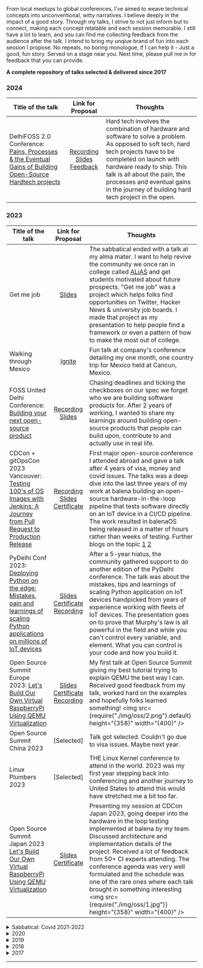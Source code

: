 
From local meetups to global conferences, I've aimed to weave technical concepts into unconventional, witty narratives. I believe deeply in the impact of a good story. Through my talks, I strive to not just inform but to connect, making each concept relatable and each session memorable. I still have a lot to learn, and you can find me collecting feedback from the audience after the talk. I intend to bring my unqiue brand of fun into each session I propose. No repeats, no boring monologue, if I can help it - Just a good, fun story. Served on a stage near you. Next time, please pull me in for feedback that you can provide. 

**A complete repository of talks selected & delivered since 2017**

### 2024 

| Title of the talk       | Link for Proposal  | Thoughts |
| --- |:---:|---|
| DelhiFOSS 2.0 Conference: [Pains, Processes & the Eventual Gains of Building Open-Source Hardtech projects](https://indiafoss.net/Delhi/2024/talk/08737248bb) | [Recording](https://youtu.be/fa62hVxUUGI?si=t64hvPlsNgQRaWZd) [Slides](https://slides.com/vipulgupta2048/delhifoss-hardtech/fullscreen) [Feedback](./img/fossindia/1.png) | Hard tech involves the combination of hardware and software to solve a problem. As opposed to soft tech, hard tech projects have to be completed on launch with hardware ready to ship. This talk is all about the pain, the processes and eventual gains in the journey of building hard tech project in the open. |


### 2023

| Title of the talk       | Link for Proposal  | Thoughts |
| --- |:---:|---|
| Get me job | [Slides](https://slides.com/vipulgupta2048/job-i-need) | The sabbatical ended with a talk at my alma mater. I want to help revive the community we once ran in college called [ALiAS](https://asetalias.in/) and get students motivated about future prospects. "Get me job" was a project which helps folks find opportunities on Twitter, Hacker News & university job boards. I made that project as my presentation to help people find a framework or even a pattern of how to make the most out of college. |
| Walking through Mexico | [Ignite](https://www.ignitetalks.io/) | Fun talk at company's conference detailing my one month, one country trip for Mexico held at Cancun, Mexico. |
| FOSS United Delhi Conference: [Building your next open-source product](https://indiafoss.net/delhi/2022/schedule) | [Recording](https://www.youtube.com/watch?v=dK2Ja-5cbOU) [Slides](https://slides.com/vipulgupta2048/delhifoss) | Chasing deadlines and ticking the checkboxes on our spec we forget who we are building software products for. After 2 years of working, I wanted to share my learnings around building open-source products that people can build upon, contribute to and actually use in real life. |
| CDCon + gitOpsCon 2023 Vancouver: [Testing 100's of OS Images with Jenkins: A Journey from Pull Request to Production Release](https://sched.co/1Jp87) | [Recording](https://youtu.be/Dhl61ZQ63WY?t=164) [Slides](https://slides.com/vipulgupta2048/vipul-cdcon2023) [Certificate](https://www.credly.com/badges/032b3b11-6242-4aa4-b626-2f986f6e1c75/public_url) | First major open-source conference I attended abroad and gave a talk after 4 years of visa, money and covid issues. The talks was a deep dive into the last three years of my work at balena building an open-source hardware-in-the-loop pipeline that tests software directly on an IoT device in a CI/CD pipeline. The work resulted in balenaOS being released in a matter of hours rather than weeks of testing. Further blogs on the topic [1](https://blog.balena.io/from-pr-to-release-os-testing-at-balena/) [2](https://blog.balena.io/maximizing-resources-in-the-chip-shortage-how-balenaos-testing-went-virtual/) |
| PyDelhi Conf 2023: [Deploying Python on the edge: Mistakes, pain and learnings of scaling Python applications on millions of IoT devices](https://conference.pydelhi.org/) | [Slides](https://slides.com/vipulgupta2048/pydelhiconf2023-deployedge/) [Certificate](https://github.com/vipulgupta2048/talkswith2048/assets/22801822/22bfe997-169f-4d10-b9ad-320c93f45dea) [Recording](https://www.youtube.com/live/HclGLQVLBhM?si=eWOrbN86steOemR1&t=3348) | After a 5-year hiatus, the community gathered support to do another edition of the PyDelhi conference. The talk was about the mistakes, tips and learnings of scaling Python application on IoT devices handpicked from years of experience working with fleets of IoT devices. The presentation goes on to prove that Murphy's law is all powerful in the field and while you can't control every variable, and element. What you can control is your code and how you build it. |
| Open Source Summit Europe 2023: [Let's Build Our Own Virtual RaspberryPi Using QEMU Virtualization](https://sched.co/1OGgk) | [Slides](https://slides.com/vipulgupta2048/osseu2023-qemu) [Certificate](https://www.credly.com/badges/a7cb9f21-5330-45b6-9006-dc93a4862a60/) [Recording](https://www.youtube.com/watch?v=EYVkSUydqMI) | My first talk at Open Source Summit giving my best tutorial trying to explain QEMU the best way I can. Received good feedback from my talk, worked hard on the examples and hopefully folks learned something! <img src={require("./img/oss/2.png").default} height="{358}" width="{400}" />  |
| Open Source Summit China 2023 | [Selected] | Talk got selected. Couldn't go due to visa issues. Maybe next year. |
| Linux Plumbers 2023 | [Selected] | THE Linux Kernel conference to attend in the world. 2023 was my first year stepping back into conferencing and another journey to United States to attend this would have stretched me a bit too far.  |
| Open Source Summit Japan 2023 [Let's Build Our Own Virtual RaspberryPi Using QEMU Virtualization](https://sched.co/1TzRx) | [Slides](https://slides.com/vipulgupta2048/cdcon-japan-2023/) [Certificate](https://www.credly.com/badges/2e9936ba-60b7-4255-baf3-21d2fe530f92/) | Presenting my session at CDCon Japan 2023, going deeper into the hardware in the loop testing implemented at balena by my team. Discussed architecture and implementation details of the project. Received a lot of feedback from 50+ CI experts attending. The conference agenda was very well formulated and the schedule was one of the rare ones where each talk brought in something interesting <img src={require("./img/oss/1.jpg")} height="{358}" width="{400}" /> | |


<details>
  <summary>Sabbatical: Covid 2021-2022</summary>
  
  ### 2021-2022

  Nothing over here. 
</details>

<details>
  <summary>2020</summary>

### 2020
| Title of the talk       | Link for Proposal  | Thoughts |
| --- |:---:|---|
| FOSSASIA Summit 2020 | Talk | [Selected] A topic I have been researching for quite some while. Couldn't go due to recent developments on Coronavirus |
| PyCon US: Pittsburgh 2020 | Talk | [Selected] Conference shifted to online mode. Lightning talk at the Education Summit. |
| Writing open-source documentation at scale that isn't terrible: Right the Docs | [Youtube Video](https://www.youtube.com/watch?v=ZW4NmuSi-pA), [Slides](https://slides.com/vipulgupta2048/writing-open-source-documentation-at-scale-that-isn-t-terrible/fullscreen), [Website](https://fossunited.org/hackathon) | [Delivered] Sharing insights into how folks can improve their project's or product's open-source documentation at scale at FOSS Hack 2020. My first talk out of many about docs after starting Mixster 2 years ago. |
| Documenting your next Python project: Right the Docs | Talk - [Slides](https://slides.com/vipulgupta2048/writing-open-source-documentation-at-scale-that-isn-t-terrible-879091/fullscreen) + [Proposal](https://github.com/pydelhi/talks/issues/191) | [Delivered] Documenting your next Python project is a deep dive into options available as far as internal tools are considered to document your Python code at the PyCon India Flames Meetup - Python mega meetup |
| Right the Docs: Mixster pitch | Lightning talk | [Delivered] Mixster's pitch at PyCon India 2020, for creating and most importantly fixing OSS documentation in the community. [Slides](https://slides.com/vipulgupta2048/deck/fullscreen) and Youtube coming soon |
| Hands On: Containerizing Python and Deploying to IoT and Edge Devices | Workshop - [Slides](https://docs.google.com/presentation/d/1Ve43SXu78fgePMfA--psofAUZ8YeRLwPtR0HPXNsDRw/edit?usp=sharing) and [PyCon Proposal](https://in.pycon.org/cfp/2020/proposals/hands-on-containerizing-python-and-deploying-to-iot-and-edge-devices~egJYk/) | [Delivered] In the world of IoT, python can be used for reading data from sensors, enabling Artificial Intelligence and Machine Learning at the edge. Developing all of this locally on small prototype devi is great, but when it comes to deploying devices out into the world, special considerations need to be taken. For that we present balenaCloud. |

</details>

<details>
  <summary>2019</summary>

### 2019
| Title of the talk       | Link for Proposal  | Thoughts |
| --- |:---:|---|
| PyCon US: Cleveland, Ohio 2019 | [Proposal](https://us.pycon.org/2019/schedule/presentation/415/), [Tweet](https://twitter.com/vipulgupta2048/status/1096062549877899264) [Archive](./img/pycon-us/screenshot.png) | [Selected](https://us.pycon.org/2019/schedule/presentation/415/?fbclid=IwAR1c34BedXNB3mw7hG5_zbQxx001gGL6NFdVSXj6UDlk1xpFCeESDQXmcdo) Talk on Reinventing Education with Python in 2019 representing PyDelhi and Sugar Labs in the biggest Python conference in the world. |
| DebUtsav Delhi 2019 | [Proposal](https://2019.goa.debutsav.in/) | [Delivered](https://diasp.org/tags/debutsav) Talk on importance of digging opportunities in Open-Source, to attendees of DebUtsav at National Institute of Public Finance and Policy (NIFPP) [Slides](https://slides.com/vipulgupta2048/finding-foss) |
| PyCon Singapore 2019 | Lightning talk | [Delivered](https://pycon.sg/edu-summit/) Spreading awareness about Sugar Labs's aim to transforming pedagogy with Python, showcasing our work over the years, contributions and impact created to improve the overall education scenario at the Education Summit. In line with the Outreach efforts of Sugar Labs in the APAC region, and how it helps remodel the current education system with its free and open-source Python tools. [Screenshot](./img/2.png) |
| PyCon UK 2019, PyCon ZA 2019 | talks on Sugar Labs | [Accepted] Spreading awareness about Sugar Labs's aim to transforming pedagogy with Python, showcasing our work over the years, contributions and impact created. |
| Open Source Festival Lagos + Sustain Africa 2020 | Talk | [Selected] Forge your future with open-source: A primer for freelancers to grow with FOSS. With everyone looking for jobs, internships, or opportunities, I, a full-time student from the age of 18 have been leveraging open-source to find the right breaks, grow my community, and build my persona both personally & professionally. After this talk, you can do it too. |
</details>

<details>
  <summary>2018</summary>
  
### 2018
| Title of the talk       | Link for Proposal  | Thoughts |
| --- |:---:|---|
| Plymouth 101: Bootloader's Frontend     | [Link for proposal](https://github.com/ILUGD/talks/issues/80)  | [Delivered] - ILUG-D - WeWork Meetup, [Slides](https://slides.com/vipulgupta2048/vplymouth) |
| Keeping your Dotfiles in check with Python     | [Link for proposal](https://in.pycon.org/cfp/2018/proposals/keeping-your-dotfiles-in-check-with-python~dw7Xd/)  | [Proposed] - PyCon India 2018 |
| Understanding GitHub Flow: Conquering Conflicts  | Spontaneous | [Delivered] [Repo Vanilla](https://github.com/vipulgupta2048/vanilla) used for tutorial : [Slides](https://sanyamkhurana.com/git-intro/) at PyDelhi Devsprints |
| DotFiles 101 and maintaining them with Python    | [Link for proposal](https://github.com/pydelhi/talks/issues/99)  | [Delivered] [Slides](https://slides.com/vipulgupta2048/dotpython-3/fullscreen)- PyDelhi Meetup @ Microsoft Corp, Gurugram : Check out the [BLOG](https://pydelhi.org/blog/pydelhi-meetup-08-july-2018.html) |
| Bot Creation BootCamp | [Link for proposal](https://github.com/linuxchixin/talks/issues/46) | [Delivered] [Slides](https://slides.com/vipulgupta2048/2itterbots/) SocialCops, Saket, New Delhi @ LinuxChix India Meetup - 2 September 2018 |
| How to contribute to Open-Source | Lightening talk | [Delivered] E2E Networks @ PyDelhi Meetup - 1 September 2018, [Blog Post for reference](https://pydelhi.org/blog/pydelhi-first-visit-e2enetworks.html) |
| Google Summer of Code - Headstart Session | Spontaneous | [Delivered] Invited for a talk about my experience with Google Summer of Code along with Ajay Garg and the coding blocks team at Amity University by IUCEE Club - Addressed about 80 Students based on my popular [blog](https://mixster.dev/2018/04/25/123gsoc/) |
| Green dots doesn't matter contributing does | [Proposal](https://github.com/MozillaFestival/mozfest-program-2018/issues/106) [Slides](https://docs.google.com/presentation/d/1HlBf3QgFz9sR00gmuB2LWEi7mLhyJ8qVOlT3gq_vcm0/edit?usp=sharing) | [Delivered] Mozfest 2018 - [Got a nice blog](https://mixster.dev/2018/11/20/mozfest2018/) Had a great talk at Mozfest, I even got featured in the newsletter. <img src={require("./img/mozfest/a.png").default} height="{358}" width="{400}" /> |
| FSoSS 2018 New York | [Proposal](https://imgur.com/a/ftfRFQ1) | [Couldn't go] Community Talks - Managing dotfiles with Homely |
| Sugar Port - My GSoC project with Sugar Labs |  Lightening talk | [Delivered] At Google London Office for a lightning talk on my Google Summer of Code project, Sugar Port. [Slides](https://docs.google.com/presentation/d/12B2vPtcm5OhNYSIVNCZqrU-HiA04X7LjDpdSFSWQAbI/edit?usp=sharing) |
| Mytrah talks 2018 | Selected among 100+ case studies at the National level [Video](https://photos.app.goo.gl/HHQ8C5MsS7MFsj8w7) !@! [Slides](https://docs.google.com/presentation/d/1wsHJvKbGeR-0jaTYETqjPx87VThNT3oz8RDxN45xblY/edit?usp=sharing) | [Delivered] At Amity University, in front of a diverse crowd of scientists, researchers, and students working on renewable energy and sustainable environment. |
</details>

<details>
  <summary>2017</summary>
  
  ### 2017
  
  | Title of the talk       | Link for Proposal  | Thoughts |
  | --- |:---:|---|
  | Introduction to Git     | [Link for proposal](https://github.com/ILUGD/talks/issues/45) | [Delivered] [Repo Vanilla](https://github.com/vipulgupta2048/vanilla) used for tutorial.  |
  | CSE essentials     | [Link for proposal](https://github.com/asetalias/Logistics-and-Event-Contributions/issues/1)  | [Delivered] Basic content covered - IRC, Shell commands, git, mailing list guidelines, community guidelines; for juniors in Amity University |
| Fish: The terminal     | Flash Talks  | [Delivered] @ Women who Go meetup - IIIT-D - What is Fish, showing my configuration. How it's better and more productive. |
| Mentored Dev-Sprints for PyDelhi, Sugar Labs | No links  | [Delivered] Once a month at PyDelhi meetups, in which many organization mentors come together to contribute and solve issues  |
</details>

---

